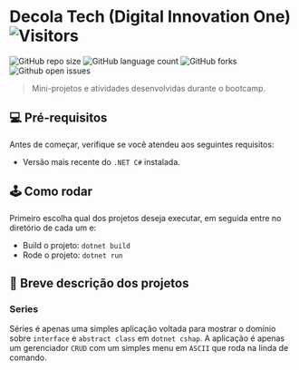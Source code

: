 # Decola Tech (Digital Innovation One) ![Visitors](https://visitor-badge.glitch.me/badge?page_id=kinhosz.BootcampDIO)

<!---Esses são exemplos. Veja https://shields.io para outras pessoas ou para personalizar este conjunto de escudos. Você pode querer incluir dependências, status do projeto e informações de licença aqui--->

![GitHub repo size](https://img.shields.io/github/repo-size/kinhosz/BootcampDIO?style=for-the-badge)
![GitHub language count](https://img.shields.io/github/languages/count/kinhosz/BootcampDIO?style=for-the-badge)
![GitHub forks](https://img.shields.io/github/forks/kinhosz/BootcampDIO?style=for-the-badge)
![Github open issues](https://img.shields.io/github/issues/kinhosz/BootcampDIO?style=for-the-badge)


> Mini-projetos e atividades desenvolvidas durante o bootcamp.

## 💻 Pré-requisitos

Antes de começar, verifique se você atendeu aos seguintes requisitos:
<!---Estes são apenas requisitos de exemplo. Adicionar, duplicar ou remover conforme necessário--->
* Versão mais recente do `.NET C#` instalada.

## 🕹 Como rodar
<!--- Especifique os comandos necessários para rodar o projeto --->

Primeiro escolha qual dos projetos deseja executar, em seguida entre no diretório de cada um e:
* Build o projeto: `dotnet build`
* Rode o projeto: `dotnet run`

## 📜 Breve descrição dos projetos

### Series

Séries é apenas uma simples aplicação voltada para mostrar o domínio sobre `interface` e `abstract class` em `dotnet cshap`. A aplicação é apenas um gerenciador `CRUD` com um simples menu em `ASCII` que roda na linda de comando.
